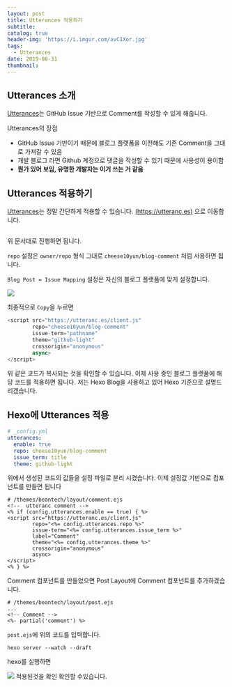 ```yaml
---
layout: post
title: Utterances 적용하기
subtitle:
catalog: true
header-img: 'https://i.imgur.com/avC1Xor.jpg'
tags:
  - Utterances
date: 2019-08-31
thumbnail:
---
```


## Utterances 소개
[Utterances](https://utteranc.es)는 GitHub Issue 기반으로 Comment를 작성할 수 있게 해줍니다. 

Utterances의 장점

* GitHub Issue 기반이기 때문에 블로그 플랫폼을 이전해도 기존 Comment을 그대로 가져갈 수 있음
* 개발 블로그 라면 Github 계정으로 댓글을 작성할 수 있기 때문에 사용성이 용이함
* **뭔가 있어 보임, 유명한 개발자는 이거 쓰는 거 같음**


## Utterances 적용하기

[Utterances](https://utteranc.es)는 정말 간단하게 적용할 수 있습니다. [(https://utteranc.es)](https://utteranc.es) 으로 이동합니다.



![]()

위 문서대로 진행하면 됩니다. 

`repo` 설정은 `owner/repo` 형식 그대로  `cheese10yun/blog-comment` 처럼 사용하면 됩니다. 


`Blog Post ↔️ Issue Mapping` 설정은 자신의 블로그 플랫폼에 맞게 설정합니다.

![](https://raw.githubusercontent.com/cheese10yun/cheese10yun.github.io/master/utterances/utterances-copy-button.png)

최종적으로 `Copy`을 누르면 

```javascript
<script src="https://utteranc.es/client.js"
        repo="cheese10yun/blog-comment"
        issue-term="pathname"
        theme="github-light"
        crossorigin="anonymous"
        async>
</script>
```

위 같은 코드가 복사되는 것을 확인할 수 있습니다. 이제 사용 중인 블로그 플랫폼에 해당 코드를 적용하면 됩니다. 저는 Hexo Blog을 사용하고 있어 Hexo 기준으로 설명드리겠습니다.

## Hexo에 Utterances 적용
```yml
# _config.yml
utterances:
  enable: true
  repo: cheese10yun/blog-comment
  issue_term: title
  theme: github-light
```
위에서 생성된 코드의 값들을 설정 파일로 분리 시켰습니다. 이제 설정값 기반으로 컴포넌트를 만들면 됩니다

```ejs
# /themes/beantech/layout/comment.ejs
<!--  utteranc comment -->
<% if (config.utterances.enable == true) { %>
<script src="https://utteranc.es/client.js"
        repo="<%= config.utterances.repo %>"
        issue-term="<%= config.utterances.issue_term %>"
        label="Comment"
        theme="<%= config.utterances.theme %>"
        crossorigin="anonymous"
        async>
</script>
<% } %>
```

Comment 컴포넌트를 만들었으면 Post Layout에 Comment 컴포넌트를 추가하겠습니다.

```ejs
# /themes/beantech/layout/post.ejs
...
<!-- Comment -->
<%- partial('comment') %>
```

`post.ejs`에 위의 코드를 입력합니다.

```
hexo server --watch --draft
```
hexo를 실행하면 

![](https://raw.githubusercontent.com/cheese10yun/cheese10yun.github.io/master/utterances/utterances-view.png)
적용된것을 확인 확인할 수있습니다.